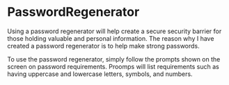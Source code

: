 # PasswordRegenerator

Using a password regenerator will help create a secure  security barrier for those holding valuable and personal information. The reason why I have created a password regenerator is to help make strong passwords. 

To use the password regenerator, simply follow the prompts shown on the screen on password requirements. Proomps will list requirements such as having uppercase and lowercase letters, symbols, and numbers. 
